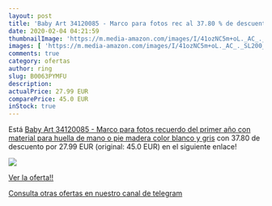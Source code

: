 ```yaml
---
layout: post
title: 'Baby Art 34120085 - Marco para fotos rec al 37.80 % de descuento'
date: 2020-02-04 04:21:59
thumbnailImage: 'https://m.media-amazon.com/images/I/41ozNC5m+oL._AC_._SL200_.jpg'
images: [ 'https://m.media-amazon.com/images/I/41ozNC5m+oL._AC_._SL200_.jpg' ]
comments: true
category: ofertas
author: ring
slug: B0063PYMFU
description:
actualPrice: 27.99 EUR
comparePrice: 45.0 EUR
inStock: true
---
```


Está [Baby Art 34120085 - Marco para fotos recuerdo del primer año con material para huella de mano o pie  madera  color blanco y gris](https://www.amazon.com/dp/B0063PYMFU/?tag=redken08-20) con 37.80 de descuento por 27.99 EUR (original: 45.0 EUR) en el siguiente enlace!

[![](https://m.media-amazon.com/images/I/41ozNC5m+oL._AC_._SL200_.jpg)](https://www.amazon.com/dp/B0063PYMFU/?tag=redken08-20)

[Ver la oferta!!](https://www.amazon.com/dp/B0063PYMFU/?tag=redken08-20)

[Consulta otras ofertas en nuestro canal de telegram](https://t.me/s/ofertas25)
